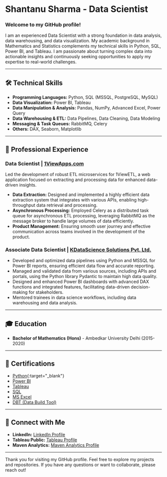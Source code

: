 # Shantanu Sharma - Data Scientist

### Welcome to my GitHub profile!

I am an experienced Data Scientist with a strong foundation in data analysis, data warehousing, and data visualization. My academic background in Mathematics and Statistics complements my technical skills in Python, SQL, Power BI, and Tableau. I am passionate about turning complex data into actionable insights and continuously seeking opportunities to apply my expertise to real-world challenges.

---

## 🛠️ **Technical Skills**

- **Programming Languages:** Python, SQL (MSSQL, PostgreSQL, MySQL)
- **Data Visualization:** Power BI, Tableau
- **Data Manipulation & Analysis:** Pandas, NumPy, Advanced Excel, Power Query
- **Data Warehousing & ETL:** Data Pipelines, Data Cleaning, Data Modeling
- **Messaging & Task Queues:** RabbitMQ, Celery
- **Others:** DAX, Seaborn, Matplotlib

---

## 💼 **Professional Experience**

### **Data Scientist | [1ViewApps.com](https://1viewapps.com/etl/#top)**

Led the development of robust ETL microservices for 1ViewETL, a web application focused on extracting and processing data for enhanced data-driven insights.
- **Data Extraction:** Designed and implemented a highly efficient data extraction system that integrates with various APIs, enabling high-throughput data retrieval and processing.
- **Asynchronous Processing:** Employed Celery as a distributed task queue for asynchronous ETL processing, leveraging RabbitMQ as the message broker to handle large volumes of data efficiently.
- **Product Management:** Ensuring smooth user journey and effective communication across teams involved in the development of the product.

### **Associate Data Scientist | [KDataScience Solutions Pvt. Ltd.](https://kdatascience.com/)**

- Developed and optimized data pipelines using Python and MSSQL for Power BI reports, ensuring efficient data flow and accurate reporting.
- Managed and validated data from various sources, including APIs and portals, using the Python library Pydantic to maintain high data quality.
- Designed and enhanced Power BI dashboards with advanced DAX functions and integrated features, facilitating data-driven decision-making for stakeholders.
- Mentored trainees in data science workflows, including data warehousing and data analysis.

---

## 🎓 **Education**

- **Bachelor of Mathematics (Hons)** - Ambedkar University Delhi (2015-2020)

---

## 📄 **Certifications**

- [Python](https://www.coursera.org/share/786f2dbac36f7ee7470d3bab72684a60){:target="_blank"}
- [Power BI](https://www.udemy.com/certificate/UC-44e6e979-0288-461b-a7aa-eb28afe93ff0/)
- [Tableau](https://coursera.org/share/47754a838923295e841e3b772d74c8fc)
- [SQL](https://www.udemy.com/certificate/UC-b716f3ea-af2b-48af-bdb7-e93a15359700/)
- [MS Excel](https://www.coursera.org/account/accomplishments/verify/836TMNM5DYFS?utm_source=link&utm_medium=certificate&utm_content=cert_image&utm_campaign=sharing_cta&utm_product=course)
- [DBT (Data Build Tool)](https://www.linkedin.com/learning/certificates/6e70788ea26944ad1dc2490eae80ac6239486fc89431b8e8d96629f4aaa9dfe9?trk=share_certificate)

---

## 🚀 **Connect with Me**

- **LinkedIn:** [LinkedIn Profile](https://www.linkedin.com/in/mathoholic/)
- **Tableau Public:** [Tableau Profile](https://public.tableau.com/app/profile/mathoholiclite/vizzes)
- **Maven Analytics:** [Maven Analytics Profile](https://mavenanalytics.io/profile/Shantanu-Sharma/188954812)

---

Thank you for visiting my GitHub profile. Feel free to explore my projects and repositories. If you have any questions or want to collaborate, please reach out!
